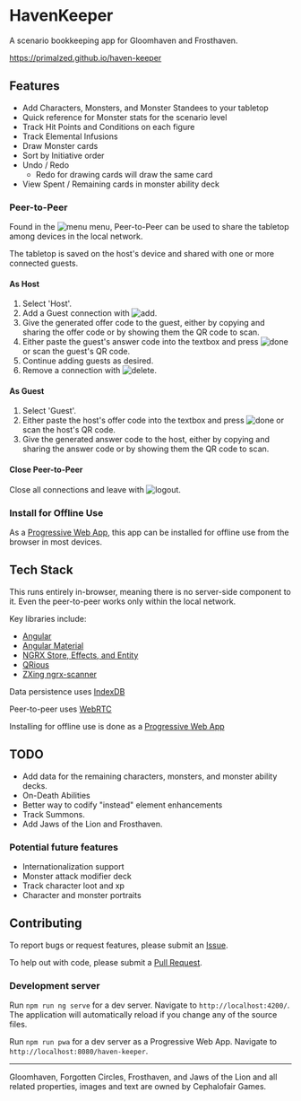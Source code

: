 # HavenKeeper

A scenario bookkeeping app for Gloomhaven and Frosthaven.

https://primalzed.github.io/haven-keeper

## Features
* Add Characters, Monsters, and Monster Standees to your tabletop
* Quick reference for Monster stats for the scenario level
* Track Hit Points and Conditions on each figure
* Track Elemental Infusions
* Draw Monster cards
* Sort by Initiative order
* Undo / Redo
  * Redo for drawing cards will draw the same card
* View Spent / Remaining cards in monster ability deck

### Peer-to-Peer
Found in the ![menu](https://raw.githubusercontent.com/google/material-design-icons/master/src/navigation/menu/materialicons/24px.svg) menu, Peer-to-Peer can be used to share the tabletop among devices in the local network.

The tabletop is saved on the host's device and shared with one or more connected guests.

#### As Host
1. Select 'Host'.
2. Add a Guest connection with ![add](https://raw.githubusercontent.com/google/material-design-icons/master/src/content/add/materialicons/24px.svg).
3. Give the generated offer code to the guest, either by copying and sharing the offer code or by showing them the QR code to scan.
4. Either paste the guest's answer code into the textbox and press ![done](https://raw.githubusercontent.com/google/material-design-icons/master/src/action/done/materialicons/24px.svg) or scan the guest's QR code.
5. Continue adding guests as desired.
6. Remove a connection with ![delete](https://raw.githubusercontent.com/google/material-design-icons/master/src/action/delete/materialicons/24px.svg).

#### As Guest
1. Select 'Guest'.
2. Either paste the host's offer code into the textbox and press ![done](https://raw.githubusercontent.com/google/material-design-icons/master/src/action/done/materialicons/24px.svg) or scan the host's QR code.
4. Give the generated answer code to the host, either by copying and sharing the answer code or by showing them the QR code to scan.

#### Close Peer-to-Peer
Close all connections and leave with ![logout](https://raw.githubusercontent.com/google/material-design-icons/master/src/action/logout/materialicons/24px.svg).

### Install for Offline Use
As a [Progressive Web App](https://developer.mozilla.org/en-US/docs/web/progressive_web_apps), this app can be installed for offline use from the browser in most devices.

## Tech Stack
This runs entirely in-browser, meaning there is no server-side component to it. Even the peer-to-peer works only within the local network.

Key libraries include:
* [Angular]()
* [Angular Material]()
* [NGRX Store, Effects, and Entity]()
* [QRious](https://github.com/neocotic/qrious)
* [ZXing ngrx-scanner](https://github.com/zxing-js/ngx-scanner)

Data persistence uses [IndexDB]()

Peer-to-peer uses [WebRTC]()

Installing for offline use is done as a [Progressive Web App](https://developer.mozilla.org/en-US/docs/web/progressive_web_apps)

## TODO
* Add data for the remaining characters, monsters, and monster ability decks.
* On-Death Abilities
* Better way to codify "instead" element enhancements
* Track Summons.
* Add Jaws of the Lion and Frosthaven.

### Potential future features
* Internationalization support
* Monster attack modifier deck
* Track character loot and xp
* Character and monster portraits

## Contributing
To report bugs or request features, please submit an [Issue](https://github.com/PrimalZed/haven-keeper/issues).

To help out with code, please submit a [Pull Request](https://github.com/PrimalZed/haven-keeper/pulls).

### Development server

Run `npm run ng serve` for a dev server. Navigate to `http://localhost:4200/`. The application will automatically reload if you change any of the source files.

Run `npm run pwa` for a dev server as a Progressive Web App. Navigate to `http://localhost:8080/haven-keeper`.

---

Gloomhaven, Forgotten Circles, Frosthaven, and Jaws of the Lion and all related properties, images and text are owned by Cephalofair Games.
